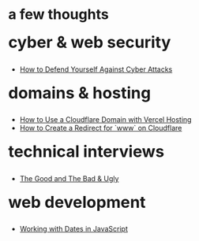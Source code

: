 <script lang="ts">
  import Page from "/src/components/Page.svelte";
</script>

# a few thoughts

<div class="grid">
  <div> 
    <h2>cyber &amp; web security</h2>
    <ul>
      <li><a href="/blog/cyber-and-web-security/defend-against-cyber-attacks">How to Defend Yourself Against Cyber Attacks</a></li>
    </ul>
  </div>
  <div>
    <h2>domains &amp; hosting</h2>
    <ul>
      <li><a href="/blog/domains-and-hosting/cloudflare-domain-vercel-hosting">How to Use a Cloudflare Domain with Vercel Hosting</a></li>
      <li><a href="/blog/domains-and-hosting/create-redirect-for-www-on-cloudflare">How to Create a Redirect for `www` on Cloudflare</a></li>
    </ul>
  </div>
  <!-- <div>
    <h2>identity &amp; access management (IAM)</h2>
    <ul>
      <li><a href="/blog/iam/iam-sveltekit-firebase-auth">IAM with SvelteKit and Firebase Auth</a></li>
    </ul>
  </div> -->
  <div>
    <h2>technical interviews</h2>
    <ul>
      <li><a href="/blog/technical-interviews/good-bad-ugly">The Good and The Bad & Ugly</a></li>
    </ul>
  </div>
  <div>
    <h2>web development</h2>
    <ul>
      <li><a href="/blog/web-development/working-with-dates-in-javascript">Working with Dates in JavaScript</a></li>
    </ul>
  </div>
</div>

<style>
  h2 {
    margin-top: 20px; 
    font-size: 2rem;
    font-weight: 700;
  }

  ul {
    margin-top: 20px;
  }

  @media (--xs-up) {
    .grid {
      display: grid;
      grid-template-columns: 1fr;
      gap: 0 30px;
    }
  }

  @media (--lg-up) {
    .grid {
      grid-template-columns: 1fr 1fr;
    }
  }
</style>
